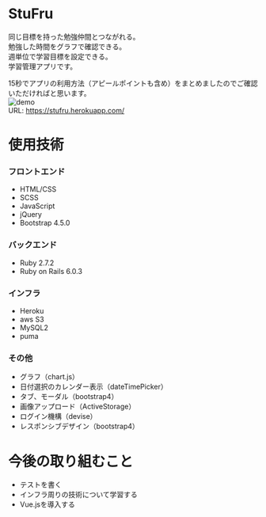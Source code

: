 # StuFru
同じ目標を持った勉強仲間とつながれる。  
勉強した時間をグラフで確認できる。  
週単位で学習目標を設定できる。   
学習管理アプリです。  

15秒でアプリの利用方法（アピールポイントも含め）をまとめましたのでご確認いただければと思います。  
![demo](https://raw.github.com/wiki/HirotoYasuda/StuFru/images/application_summary.gif)  
URL: https://stufru.herokuapp.com/   

# 使用技術
### フロントエンド
* HTML/CSS
* SCSS
* JavaScript
* jQuery
* Bootstrap 4.5.0
### バックエンド
 * Ruby 2.7.2
 * Ruby on Rails 6.0.3
### インフラ
* Heroku
* aws S3
* MySQL2
* puma
### その他
* グラフ（chart.js）
* 日付選択のカレンダー表示（dateTimePicker）
* タブ、モーダル（bootstrap4）
* 画像アップロード（ActiveStorage）
* ログイン機構（devise）
* レスポンシブデザイン（bootstrap4）
# 今後の取り組むこと
* テストを書く
* インフラ周りの技術について学習する
* Vue.jsを導入する
